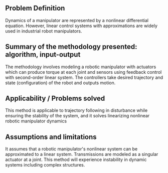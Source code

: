 ## Problem Definition
Dynamics of a manipulator are represented by a nonlinear differential equation. However, linear control systems with approximations are widely used in industrial robot manipulators. 

## Summary of the methodology presented: algorithm, input-output
The methodology involves modeling a robotic manipulator with actuators which can produce torque at each joint and sensors using feedback control with second-order linear system. The controllers take desired trajectory and state (configuration) of the robot and outputs motion.

## Applicability / Problems solved 
This method is applicable to trajectory following in disturbance while ensuring the stability of the system, and it solves linearizing nonlinear robotic manipulator dynamics

## Assumptions and limitations
It assumes that a robotic manipulator's nonlinear system can be approximated to a linear system.
Transmissions are modeled as a singular actuator at a joint. This method will experience instability in dynamic systems including complex structures.